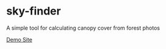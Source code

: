 # sky-finder
A simple tool for calculating canopy cover from forest photos

[Demo Site](https://sky-finder.herokuapp.com)